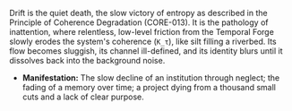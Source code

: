 Drift is the quiet death, the slow victory of entropy as described in the Principle of Coherence Degradation (CORE-013). It is the pathology of inattention, where relentless, low-level friction from the Temporal Forge slowly erodes the system's coherence (`K_τ`), like silt filling a riverbed. Its flow becomes sluggish, its channel ill-defined, and its identity blurs until it dissolves back into the background noise.
*   **Manifestation:** The slow decline of an institution through neglect; the fading of a memory over time; a project dying from a thousand small cuts and a lack of clear purpose.